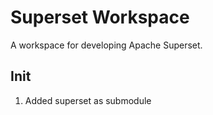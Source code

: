 # Superset Workspace

A workspace for developing Apache Superset.

## Init

1. Added superset as submodule

